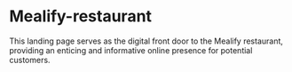 # Mealify-restaurant
This landing page serves as the digital front door to the Mealify restaurant, providing an enticing and informative online presence for potential customers.
